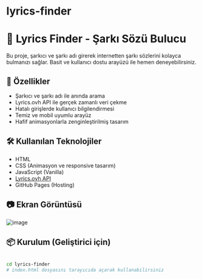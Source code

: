 # lyrics-finder
# 🎵 Lyrics Finder - Şarkı Sözü Bulucu

Bu proje, şarkıcı ve şarkı adı girerek internetten şarkı sözlerini kolayca bulmanızı sağlar. Basit ve kullanıcı dostu arayüzü ile hemen deneyebilirsiniz.



## 🚀 Özellikler

- Şarkıcı ve şarkı adı ile anında arama
- Lyrics.ovh API ile gerçek zamanlı veri çekme
- Hatalı girişlerde kullanıcı bilgilendirmesi
- Temiz ve mobil uyumlu arayüz
- Hafif animasyonlarla zenginleştirilmiş tasarım

## 🛠️ Kullanılan Teknolojiler

- HTML
- CSS (Animasyon ve responsive tasarım)
- JavaScript (Vanilla)
- [Lyrics.ovh API](https://lyricsovh.docs.apiary.io)
- GitHub Pages (Hosting)

## 📷 Ekran Görüntüsü
![image](https://github.com/user-attachments/assets/100921b2-1470-4791-b43e-0bf32ce74712)




## 📦 Kurulum (Geliştirici için)

```bash

cd lyrics-finder
# index.html dosyasını tarayıcıda açarak kullanabilirsiniz
